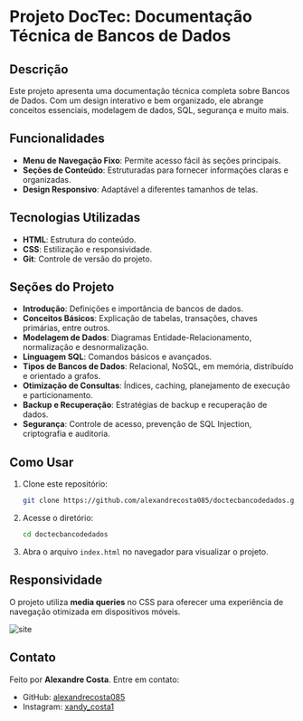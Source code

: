 # Projeto DocTec: Documentação Técnica de Bancos de Dados

## Descrição
Este projeto apresenta uma documentação técnica completa sobre Bancos de Dados. Com um design interativo e bem organizado, ele abrange conceitos essenciais, modelagem de dados, SQL, segurança e muito mais.

## Funcionalidades
- **Menu de Navegação Fixo**: Permite acesso fácil às seções principais.
- **Seções de Conteúdo**: Estruturadas para fornecer informações claras e organizadas.
- **Design Responsivo**: Adaptável a diferentes tamanhos de telas.

## Tecnologias Utilizadas
- **HTML**: Estrutura do conteúdo.
- **CSS**: Estilização e responsividade.
- **Git**: Controle de versão do projeto.

## Seções do Projeto
- **Introdução**: Definições e importância de bancos de dados.
- **Conceitos Básicos**: Explicação de tabelas, transações, chaves primárias, entre outros.
- **Modelagem de Dados**: Diagramas Entidade-Relacionamento, normalização e desnormalização.
- **Linguagem SQL**: Comandos básicos e avançados.
- **Tipos de Bancos de Dados**: Relacional, NoSQL, em memória, distribuído e orientado a grafos.
- **Otimização de Consultas**: Índices, caching, planejamento de execução e particionamento.
- **Backup e Recuperação**: Estratégias de backup e recuperação de dados.
- **Segurança**: Controle de acesso, prevenção de SQL Injection, criptografia e auditoria.

## Como Usar
1. Clone este repositório:
    ```bash
    git clone https://github.com/alexandrecosta085/doctecbancodedados.git
    ```
2. Acesse o diretório:
    ```bash
    cd doctecbancodedados
    ```
3. Abra o arquivo `index.html` no navegador para visualizar o projeto.

## Responsividade
O projeto utiliza **media queries** no CSS para oferecer uma experiência de navegação otimizada em dispositivos móveis.



![site](https://github.com/user-attachments/assets/bf29c497-05ae-4c5b-b356-8f4614a9e7c9)


## Contato
Feito por **Alexandre Costa**. Entre em contato:
- GitHub: [alexandrecosta085](https://github.com/alexandrecosta085)
- Instagram: [xandy_costa1](https://instagram.com/xandy_costa1)
